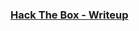 ### [Hack The Box - Writeup](https://github.com/sarathlalup/Penetration-Testing/blob/master/CTF/HTB/J.md)
